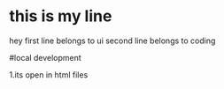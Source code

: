 # this is my line 
hey first line belongs to ui
second line belongs to coding

#local development

1.its open in html files